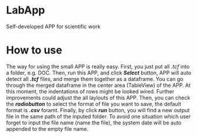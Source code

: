 # LabApp
 Self-developed APP for scientific work
 
 # How to use 
 
 The way for using the small APP is really easy. First, you just put all *.tcf* into a folder, e.g. DOC. Then, run this APP, and click ***Select*** button, APP will auto detect all ***.tcf*** files, and merge them together as a dataframe. You can go through the merged dataframe in the center area (TableView) of the APP. At this moment, the indentations of rows might be looked wired. Further improvements could adjust the all laylouts of this APP. Then, you can check the ***radiobutton*** to select the format of file you want to save, the default format is ***.csv*** foramt. Finally, by click ***run***  button, you will find a new output file in the same path of the inputed folder. To avoid one situation which user forget to input the file name (name the file), the system date will be auto appended to the empty file name. 
